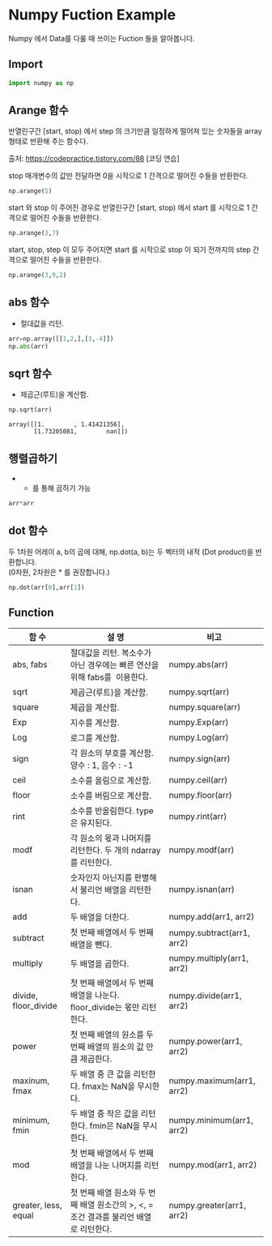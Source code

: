 # Numpy Fuction Example
Numpy 에서 Data를 다룰 때 쓰이는 Fuction 들을 알아봅니다.

## Import 


```python
import numpy as np
```

## Arange 함수
반열린구간 [start, stop) 에서 step 의 크기만큼 일정하게 떨어져 있는 숫자들을 array 형태로 반환해 주는 함수다.

출처: https://codepractice.tistory.com/88 [코딩 연습]

stop 매개변수의 값만 전달하면 0을 시작으로 1 간격으로 떨어진 수들을 반환한다.


```python
np.arange(5)
```

start 와 stop 이 주어진 경우로 반열린구간 [start, stop) 에서 start 를 시작으로 1 간격으로 떨어진 수들을 반환한다.


```python
np.arange(3,7)
```

start, stop, step 이 모두 주어지면 start 를 시작으로  stop 이 되기 전까지의 step 간격으로 떨어진 수들을 반환한다.


```python
np.arange(3,9,2)
```

## abs 함수
- 절대값을 리턴.


```python
arr=np.array([[1,2,],[3,-4]])
np.abs(arr)
```

## sqrt 함수
- 제곱근(루트)을 계산함.


```python
np.sqrt(arr)
```




    array([[1.        , 1.41421356],
           [1.73205081,        nan]])



## 행렬곱하기
- * 를 통해 곱하기 가능


```python
arr*arr
```

## dot 함수
두 1차원 어레이 a, b의 곱에 대해, np.dot(a, b)는 두 벡터의 내적 (Dot product)을 반환합니다.<br>
(0차원, 2차원은 * 를 권장합니다.)


```python
np.dot(arr[0],arr[1])
```

## Function
|함 수                  |설 명                                                     |비고                          |
|---------------------|--------------------------------------------------------|----------------------------|
|abs, fabs            |절대값을 리턴. 복소수가 아닌 경우에는 빠른 연산을 위해 fabs를  이용한다.            |numpy.abs(arr)              |
|sqrt                 |제곱근(루트)을 계산함.                                           |numpy.sqrt(arr)             |
|square               |제곱을 계산함.                                                |numpy.square(arr)           |
|Exp                  |지수를 계산함.                                                |numpy.Exp(arr)              |
|Log                  |로그를 계산함.                                                |numpy.Log(arr)              |
|sign                 |각 원소의 부호를 계산함. 양수 : 1, 음수 : -1                          |numpy.sign(arr)             |
|ceil                 |소수를 올림으로 계산함.                                           |numpy.ceil(arr)             |
|floor                |소수를 버림으로 계산함.                                           |numpy.floor(arr)            |
|rint                 |소수를 반올림한다. type은 유지된다.                                  |numpy.rint(arr)             |
|modf                 |각 원소의 몫과 나머지를 리턴한다. 두 개의 ndarray를 리턴한다.                 |numpy.modf(arr)             |
|isnan                |숫자인지 아닌지를 판별해서 불리언 배열을 리턴한다.                            |numpy.isnan(arr)            |
|add                  |두 배열을 더한다.                                              |numpy.add(arr1, arr2)       |
|subtract             |첫 번째 배열에서 두 번째 배열을 뺀다.                                  |numpy.subtract(arr1, arr2)|
|multiply             |두 배열을 곱한다.                                              |numpy.multiply(arr1, arr2)|
|divide, floor_divide|첫 번째 배열에서 두 번째 배열을 나눈다. floor_divide는 몫만 리턴한다.          |numpy.divide(arr1, arr2)    |
|power                |첫 번째 배열의 원소를 두 번째 배열의 원소의 값 만큼 제곱한다.                    |numpy.power(arr1, arr2)     |
|maxinum, fmax        |두 배열 중 큰 값을 리턴한다. fmax는 NaN을 무시한다.                      |numpy.maximum(arr1, arr2)   |
|minimum, fmin        |두 배열 중 작은 값을 리턴한다. fmin은 NaN을 무시한다.                     |numpy.minimum(arr1, arr2)   |
|mod                  |첫 번째 배열에서 두 번째 배열을 나눈 나머지를 리턴한다.                        |numpy.mod(arr1, arr2)       |
|greater, less, equal|첫 번째 배열 원소와 두 번째 배열 원소간의 >, <, = 조건 결과를 불리언 배열로 리턴한다.|numpy.greater(arr1, arr2)   |



```python

```
